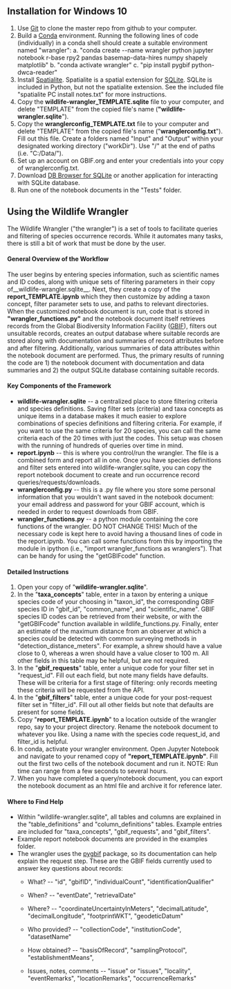 ## Installation for Windows 10
1.  Use [Git](https://git-scm.com/) to clone the master repo from github to your computer.
2.  Build a [Conda](https://docs.conda.io/projects/conda/en/latest/index.html) environment. Running the following lines of code (individually) in a conda shell should create a suitable environment named "wrangler":
    a. "conda create --name wrangler python jupyter notebook r-base rpy2 pandas basemap-data-hires numpy shapely matplotlib"
    b. "conda activate wrangler"
    c. "pip install pygbif python-dwca-reader"
3.  Install [Spatialite](https://www.gaia-gis.it/fossil/libspatialite/index).  Spatialite is a spatial extension for [SQLite](https://www.sqlite.org/index.html).  SQLite is included in Python, but not the spatialite extension.  See the included file "spatialite PC install notes.txt" for more instructions.
4.  Copy the __wildlife-wrangler_TEMPLATE.sqlite__ file to your computer, and delete "TEMPLATE" from the copied file's name (__"wildlife-wrangler.sqlite__").
5.  Copy the __wranglerconfig_TEMPLATE.txt__ file to your     computer and delete "TEMPLATE" from the copied file's name ("__wranglerconfig.txt__").  Fill out this file.  Create a folders named "Input" and "Output" within your designated working directory ("workDir").  Use "/" at the end of paths (i.e. "C:/Data/").
6.  Set up an account on GBIF.org and enter your credentials into
your copy of wranglerconfig.txt.
7.  Download [DB Browser for SQLite](https://sqlitebrowser.org/) or another application for interacting with SQLite database.
8.  Run one of the notebook documents in the "Tests" folder.

## Using the Wildlife Wrangler
The Wildlife Wrangler ("the wrangler") is a set of tools to facilitate queries and filtering of species occurrence records.  While it automates many tasks, there is still a bit of work that must be done by the user.

#### General Overview of the Workflow
The user begins by entering species information, such as scientific names and ID codes, along with unique sets of filtering parameters in their copy of__wildlife-wrangler.sqlite__.  Next, they create a copy of the __report_TEMPLATE.ipynb__ which they then customize by adding a taxon concept, filter parameter sets to use, and paths to relevant directories.  When the customized notebook document is run, code that is stored in __"wrangler_functions.py"__ and the notebook document itself retrieves records from the Global Biodiversity Information Facility ([GBIF](https://gbif.org)), filters out unsuitable records, creates an output database where suitable records are stored along with documentation and summaries of record attributes before and after filtering.  Additionally, various summaries of data attributes within the notebook document are performed.  Thus, the primary results of running the code are 1) the notebook document with documentation and data summaries and 2) the output SQLite database containing suitable records.  

#### Key Components of the Framework
*  __wildlife-wrangler.sqlite__ -- a centralized place to store filtering criteria and species definitions.  Saving filter sets (criteria) and taxa concepts as unique items in a database makes it much easier to explore combinations of species definitions and filtering criteria.  For example, if you want to use the same criteria for 20 species, you can call the same criteria each of the 20 times with just the codes.  This setup was chosen with the running of hundreds of queries over time in mind.
*  __report.ipynb__ -- this is where you control/run the wrangler.  The file is a combined form and report all in one.  Once you have species definitions and filter sets entered into wildlife-wrangler.sqlite, you can copy the report notebook document to create and run occurrence record queries/requests/downloads.
*  __wranglerconfig.py__ -- this is a .py file where you store some personal information that you wouldn't want saved in the notebook document: your email address and password for your GBIF account, which is needed in order to request downloads from GBIF.
*  __wrangler_functions.py__ -- a python module containing the core functions of the wrangler.  DO NOT CHANGE THIS!  Much of the necessary code is kept here to avoid having a thousand lines of code in the report.ipynb.  You can call some functions from this by importing the module in ipython (i.e., "import wrangler_functions as wranglers").  That can be handy for using the "getGBIFcode" function.

#### Detailed Instructions
1.  Open your copy of "__wildlife-wrangler.sqlite__".  
2.  In the "__taxa_concepts__" table, enter in a taxon by entering a unique species code of your choosing in "taxon_id", the corresponding GBIF species ID in "gbif_id", "common_name", and "scientific_name".  GBIF species ID codes can be retrieved from their website, or with the "getGBIFcode" function available in wildlife_functions.py.  Finally, enter an estimate of the maximum distance from an observer at which a species could be detected with common surveying methods in "detection_distance_meters".  For example, a shrew should have a value close to 0, whereas a wren should have a value closer to 100 m.  All other fields in this table may be helpful, but are not required.  
3.  In the "__gbif_requests__" table, enter a unique code for your filter set in "request_id".  Fill out each field, but note many fields have defaults.  These will be criteria for a first stage of filtering: only records meeting these criteria will be requested from the API.
4.  In the "__gbif_filters__" table, enter a unique code for your post-request filter set in "filter_id". Fill out all other fields but note that defaults are present for some fields.  
5.  Copy "__report_TEMPLATE.ipynb__" to a location outside of the wrangler repo, say to your project directory.  Rename the notebook document to whatever you like.  Using a name with the species code request_id, and filter_id is helpful.
6.  In conda, activate your wrangler environment.  Open Jupyter Notebook and navigate to your renamed copy of __"report_TEMPLATE.ipynb"__.  Fill out the first two cells of the notebook document and run it.  NOTE: Run time can range from a few seconds to several hours.
7.  When you have completed a query/notebook document, you can export the notebook document as an html file and archive it for reference later.  

#### Where to Find Help
*  Within "wildlife-wrangler.sqlite", all tables and columns are explained in the "table_definitions" and "column_definitions" tables.  Example entries are included for "taxa_concepts", "gbif_requests", and "gbif_filters".
*  Example report notebook documents are provided in the examples folder.
*  The wrangler uses the [pygbif](https://pygbif.readthedocs.io/en/latest/) package, so its documentation can help explain the request step. These are the GBIF fields currently used to answer key questions about records:
   * What? -- "id", "gbifID", "individualCount", "identificationQualifier"

   * When? -- "eventDate", "retrievalDate"

   * Where? -- "coordinateUncertaintyInMeters", "decimalLatitude", "decimalLongitude", "footprintWKT", "geodeticDatum"

   * Who provided? -- "collectionCode", "institutionCode", "datasetName"

   * How obtained? -- "basisOfRecord", "samplingProtocol", "establishmentMeans",

   * Issues, notes, comments -- "issue" or "issues", "locality", "eventRemarks", "locationRemarks", "occurrenceRemarks"
